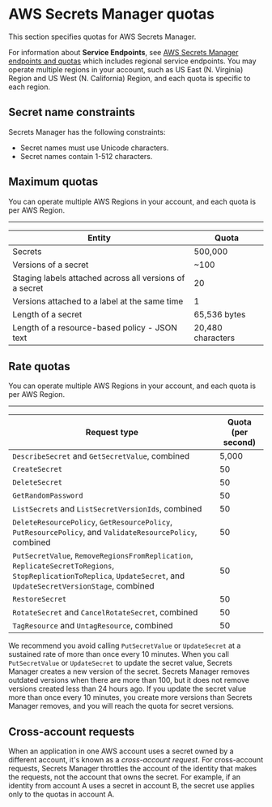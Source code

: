 # AWS Secrets Manager quotas<a name="reference_limits"></a>

This section specifies quotas for AWS Secrets Manager\.

For information about **Service Endpoints**, see [AWS Secrets Manager endpoints and quotas](https://docs.aws.amazon.com/general/latest/gr/asm.html) which includes regional service endpoints\. You may operate multiple regions in your account, such as US East \(N\. Virginia\) Region and US West \(N\. California\) Region, and each quota is specific to each region\.

## Secret name constraints<a name="reference_limits_names"></a>

Secrets Manager has the following constraints:
+ Secret names must use Unicode characters\.
+ Secret names contain 1\-512 characters\.

## Maximum quotas<a name="reference_limits_max-min"></a>

You can operate multiple AWS Regions in your account, and each quota is per AWS Region\.


****  

| Entity | Quota | 
| --- | --- | 
| Secrets | 500,000 | 
| Versions of a secret | \~100  | 
| Staging labels attached across all versions of a secret | 20 | 
| Versions attached to a label at the same time | 1 | 
| Length of a secret | 65,536 bytes | 
| Length of a resource\-based policy \- JSON text | 20,480 characters  | 

## Rate quotas<a name="reference_limits_rates"></a>

You can operate multiple AWS Regions in your account, and each quota is per AWS Region\.


****  

| Request type | Quota \(per second\) | 
| --- | --- | 
| `DescribeSecret` and  `GetSecretValue`, combined | 5,000 | 
| `CreateSecret` | 50  | 
| `DeleteSecret` | 50  | 
| `GetRandomPassword` | 50  | 
|  `ListSecrets` and  `ListSecretVersionIds`, combined  | 50 | 
|  `DeleteResourcePolicy`,  `GetResourcePolicy`, `PutResourcePolicy`, and  `ValidateResourcePolicy`, combined  | 50  | 
|  `PutSecretValue`, `RemoveRegionsFromReplication`, `ReplicateSecretToRegions`, `StopReplicationToReplica`, `UpdateSecret`, and  `UpdateSecretVersionStage`, combined  | 50  | 
| `RestoreSecret` | 50 | 
|  `RotateSecret` and  `CancelRotateSecret`, combined  | 50  | 
|  `TagResource` and  `UntagResource`, combined  | 50  | 

We recommend you avoid calling `PutSecretValue` or `UpdateSecret` at a sustained rate of more than once every 10 minutes\. When you call `PutSecretValue` or `UpdateSecret` to update the secret value, Secrets Manager creates a new version of the secret\. Secrets Manager removes outdated versions when there are more than 100, but it does not remove versions created less than 24 hours ago\. If you update the secret value more than once every 10 minutes, you create more versions than Secrets Manager removes, and you will reach the quota for secret versions\.

## Cross\-account requests<a name="reference_limits_cross-account"></a>

When an application in one AWS account uses a secret owned by a different account, it's known as a *cross\-account request*\. For cross\-account requests, Secrets Manager throttles the account of the identity that makes the requests, not the account that owns the secret\. For example, if an identity from account A uses a secret in account B, the secret use applies only to the quotas in account A\.